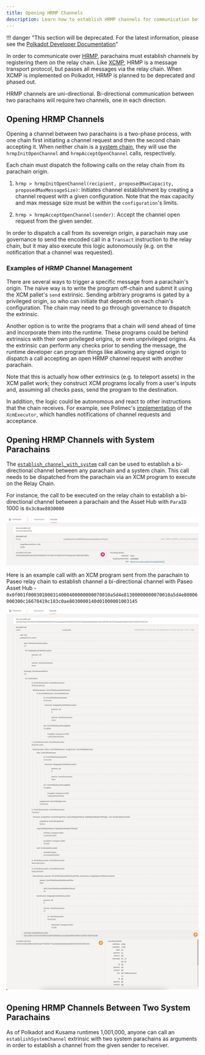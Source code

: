 ```yaml
---
title: Opening HRMP Channels
description: Learn how to establish HRMP channels for communication between parachains on Polkadot.
---
```


!!! danger "This section will be deprecated. For the latest information, please see the [Polkadot Developer Documentation](https://docs.polkadot.com/)"


In order to communicate over [HRMP](../learn/learn-xcm-transport.md#hrmp-xcmp-lite), parachains must
establish channels by registering them on the relay chain. Like
[XCMP](../learn/learn-xcm-transport.md#xcmp-cross-chain-message-passing), HRMP is a message
transport protocol, but passes all messages via the relay chain. When XCMP is implemented on
Polkadot, HRMP is planned to be deprecated and phased out.

HRMP channels are uni-directional. Bi-directional communication between two parachains will require
two channels, one in each direction.

## Opening HRMP Channels

Opening a channel between two parachains is a two-phase process, with one chain first initiating a
channel request and then the second chain accepting it. When neither chain is a
[system chain](../learn/learn-system-chains.md), they will use the `hrmpInitOpenChannel` and
`hrmpAcceptOpenChannel` calls, respectively.

Each chain must dispatch the following calls on the relay chain from its parachain origin.

1. `hrmp > hrmpInitOpenChannel(recipient, proposedMaxCapacity, proposedMaxMessageSize)`: Initiates
   channel establishment by creating a channel request with a given configuration. Note that the max
   capacity and max message size must be within the `configuration`'s limits.

2. `hrmp > hrmpAcceptOpenChannel(sender)`: Accept the channel open request from the given sender.

In order to dispatch a call from its sovereign origin, a parachain may use governance to send the
encoded call in a `Transact` instruction to the relay chain, but it may also execute this logic
autonomously (e.g. on the notification that a channel was requested).

### Examples of HRMP Channel Management

There are several ways to trigger a specific message from a parachain's origin. The naive way is to
write the program off-chain and submit it using the XCM pallet's `send` extrinsic. Sending arbitrary
programs is gated by a privileged origin, so who can initiate that depends on each chain's
configuration. The chain may need to go through governance to dispatch the extrinsic.

Another option is to write the programs that a chain will send ahead of time and incorporate them
into the runtime. These programs could be behind extrinsics with their own privileged origins, or
even unprivileged origins. As the extrinsic can perform any checks prior to sending the message, the
runtime developer can program things like allowing any signed origin to dispatch a call accepting an
open HRMP channel request with another parachain.

Note that this is actually how other extrinsics (e.g. to teleport assets) in the XCM pallet work;
they construct XCM programs locally from a user's inputs and, assuming all checks pass, send the
program to the destination.

In addition, the logic could be autonomous and react to other instructions that the chain receives.
For example, see Polimec's
[implementation](https://github.com/Polimec/polimec-node/blob/da9d1ee0062ead7a62f815647813ada48e4c2250/pallets/xcm-executor/src/lib.rs#L890)
of the `XcmExecutor`, which handles notifications of channel requests and acceptance.

## Opening HRMP Channels with System Parachains

The
[`establish_channel_with_system`](https://paritytech.github.io/polkadot-sdk/master/polkadot_runtime_parachains/hrmp/pallet/dispatchables/fn.establish_channel_with_system.html)
call can be used to establish a bi-directional channel between any parachain and a system chain.
This call needs to be dispatched from the parachain via an XCM program to execute on the Relay
Chain.

For instance, the call to be executed on the relay chain to establish a bi-directional channel
between a parachain and the Asset Hub with `ParaID` 1000 is `0x3c0ae8030000`

![asset-hub-hrmp-channel](../assets/asset-hub/establish-channel-asset-hub.png)

Here is an example call with an XCM program sent from the parachain to Paseo relay chain to
establish channel a bi-directional channel with Paseo Asset Hub -
`0x0f001f000301000314000400000000070010a5d4e81300000000070010a5d4e80006000300c16678419c183c0ae8030000140d01000001003145`

![asset-hub-hrmp-channel-xcm](../assets/asset-hub/asset-hub-establish-channel-xcm.png)

## Opening HRMP Channels Between Two System Parachains

As of Polkadot and Kusama runtimes 1,001,000, anyone can call an `establishSystemChannel` extrinsic
with two system parachains as arguments in order to establish a channel from the given sender to
receiver.
